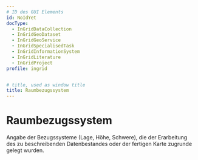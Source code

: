 ```yaml
---
# ID des GUI Elements
id: NoIdYet
docType:
  - InGridDataCollection
  - InGridGeoDataset
  - InGridGeoService
  - InGridSpecialisedTask
  - InGridInformationSystem
  - InGridLiterature
  - InGridProject
profile: ingrid


# title, used as window title
title: Raumbezugssystem
---
```


# Raumbezugssystem

Angabe der Bezugssysteme (Lage, Höhe, Schwere), die der Erarbeitung des zu beschreibenden Datenbestandes oder der fertigen Karte zugrunde gelegt wurden.

